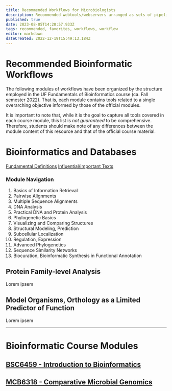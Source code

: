 ```yaml
---
title: Recommended Workflows for Microbiologists
description: Recommended webtools/webservers arranged as sets of pipelines designed to improve accessibility, reproducibility, and useability of bioinformatics approaches with the experimental microbiologist in mind.
published: true
date: 2023-08-05T14:20:57.933Z
tags: recommended, favorites, workflows, workflow
editor: markdown
dateCreated: 2022-12-19T15:49:13.184Z
---
```


# Recommended Bioinformatic Workflows
The following modules of workflows have been organized by the structure employed in the UF Fundamentals of Bioinformatics course (ca. Fall semester 2022). That is, each module contains tools related to a single overarching objective informed by those of the official modules. 

It is important to note that, while it is the goal to capture all tools covered in each course module, this list is *not guaranteed* to be comprehensive. Therefore, students should make note of any differences between the module content of this resource and that of the official course material.


# Bioinformatics and Databases
[Fundamental Definitions]()
[Influential/Important Texts]()

### Module Navigation
1. Basics of Information Retrieval
2. Pairwise Alignments
3. Multiple Sequence Alignments
4. DNA Analysis
5. Practical DNA and Protein Analysis
6. Phylogenetic Basics
7. Visualizing and Comparing Structures
8. Structural Modeling, Prediction
9. Subcellular Localization
10. Regulation, Expression
11. Advanced Phylogenetics
12. Sequence Similarity Networks
13. Biocuration, Bioinformatic Synthesis in Functional Annotation


## Protein Family-level Analysis
Lorem ipsem
## Model Organisms, Orthology as a Limited Predictor of Function
Lorem ipsem

---

# Bioinformatic Course Modules

## [BSC6459 - Introduction to Bioinformatics]()


## [MCB6318 - Comparative Microbial Genomics](/recommended-workflows/MCB6318)

